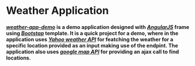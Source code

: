 # Weather Application
#### [_weather-app-demo_](https://s3-eu-west-1.amazonaws.com/aksamit-wether-app-demo/index.html) is a demo application designed with [*_AngularJS_*](https://angularjs.org/) frame using [*_Bootstap_*](http://getbootstrap.com/) template. It is a quick project for a demo, where in the application uses [_Yahoo weather API_](https://developer.yahoo.com/weather/) for featching the weather for a specific location provided as an input making use of the endpint. The application also uses [_google map API_](https://developers.google.com/maps/?hl=en) for providing an ajax call to find locations. 
